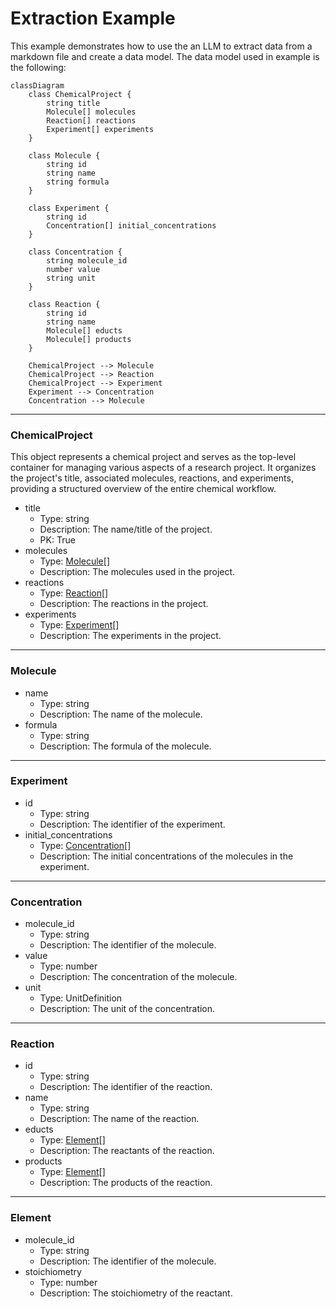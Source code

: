# Extraction Example

This example demonstrates how to use the an LLM to extract data from a markdown file and create a data model. The data model used in example is the following:

```mermaid
classDiagram
    class ChemicalProject {
        string title
        Molecule[] molecules
        Reaction[] reactions
        Experiment[] experiments
    }

    class Molecule {
        string id
        string name
        string formula
    }

    class Experiment {
        string id
        Concentration[] initial_concentrations
    }

    class Concentration {
        string molecule_id
        number value
        string unit
    }

    class Reaction {
        string id
        string name
        Molecule[] educts
        Molecule[] products
    }

    ChemicalProject --> Molecule
    ChemicalProject --> Reaction
    ChemicalProject --> Experiment
    Experiment --> Concentration
    Concentration --> Molecule
```

---

### ChemicalProject

This object represents a chemical project and serves as the top-level container for managing various aspects of a research project. It organizes the project's title, associated molecules, reactions, and experiments, providing a structured overview of the entire chemical workflow.

- title
  - Type: string
  - Description: The name/title of the project.
  - PK: True
- molecules
  - Type: [Molecule](#molecule)[]
  - Description: The molecules used in the project.
- reactions
  - Type: [Reaction](#reaction)[]
  - Description: The reactions in the project.
- experiments
  - Type: [Experiment](#experiment)[]
  - Description: The experiments in the project.

---

### Molecule

- name
  - Type: string
  - Description: The name of the molecule.
- formula
  - Type: string
  - Description: The formula of the molecule.

---

### Experiment

- id
  - Type: string
  - Description: The identifier of the experiment.
- initial_concentrations
  - Type: [Concentration](#concentration)[]
  - Description: The initial concentrations of the molecules in the experiment.

---

### Concentration

- molecule_id
  - Type: string
  - Description: The identifier of the molecule.
- value
  - Type: number
  - Description: The concentration of the molecule.
- unit
  - Type: UnitDefinition
  - Description: The unit of the concentration.

---

### Reaction

- id
  - Type: string
  - Description: The identifier of the reaction.
- name
  - Type: string
  - Description: The name of the reaction.
- educts
  - Type: [Element](#element)[]
  - Description: The reactants of the reaction.
- products
  - Type: [Element](#element)[]
  - Description: The products of the reaction.

---

### Element

- molecule_id
  - Type: string
  - Description: The identifier of the molecule.
- stoichiometry
  - Type: number
  - Description: The stoichiometry of the reactant.
